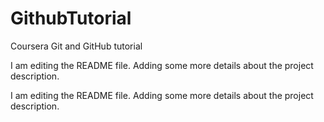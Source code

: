 # GithubTutorial
Coursera Git and GitHub tutorial

I am editing the README file. Adding some more details about the project description.

I am editing the README file. Adding some more details about the project description.

